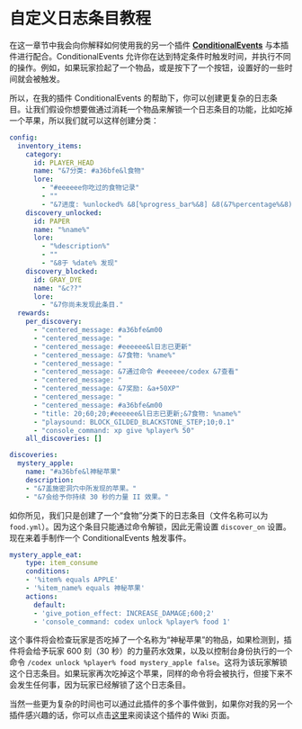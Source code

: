# 自定义日志条目教程

在这一章节中我会向你解释如何使用我的另一个插件 [**ConditionalEvents**](https://www.spigotmc.org/resources/conditionalevents-custom-actions-for-certain-events-1-8-1-16.82271/) 与本插件进行配合。ConditionalEvents 允许你在达到特定条件时触发时间，并执行不同的操作。例如，如果玩家捡起了一个物品，或是按下了一个按钮，设置好的一些时间就会被触发。

所以，在我的插件 ConditionalEvents 的帮助下，你可以创建更复杂的日志条目。让我们假设你想要做通过消耗一个物品来解锁一个日志条目的功能，比如吃掉一个苹果，所以我们就可以这样创建分类：
``` YAML
config:
  inventory_items:
    category:
      id: PLAYER_HEAD
      name: "&7分类: #a36bfe&l食物"
      lore:
        - "#eeeeee你吃过的食物记录"
        - ""
        - "&7进度: %unlocked% &8[%progress_bar%&8] &8(&7%percentage%&8)"
    discovery_unlocked:
      id: PAPER
      name: "%name%"
      lore:
        - "%description%"
        - ""
        - "&8于 %date% 发现"
    discovery_blocked:
      id: GRAY_DYE
      name: "&c??"
      lore:
        - "&7你尚未发现此条目."
  rewards:
    per_discovery:
      - "centered_message: #a36bfe&m00                                                 00"
      - "centered_message: "
      - "centered_message: #eeeeee&l日志已更新"
      - "centered_message: &7食物: %name%"
      - "centered_message: "
      - "centered_message: &7通过命令 #eeeeee/codex &7查看"
      - "centered_message: "
      - "centered_message: &7奖励: &a+50XP"
      - "centered_message: "
      - "centered_message: #a36bfe&m00                                                 00"
      - "title: 20;60;20;#eeeeee&l日志已更新;&7食物: %name%"
      - "playsound: BLOCK_GILDED_BLACKSTONE_STEP;10;0.1"
      - "console_command: xp give %player% 50"
    all_discoveries: []

discoveries:
  mystery_apple:
    name: "#a36bfe&l神秘苹果"
    description:
    - "&7盖施密洞穴中所发现的苹果。"
    - "&7会给予你持续 30 秒的力量 II 效果。"
```

如你所见，我们只是创建了一个“食物”分类下的日志条目（文件名称可以为 `food.yml`）。因为这个条目只能通过命令解锁，因此无需设置 `discover_on` 设置。现在来着手制作一个 ConditionalEvents 触发事件。
``` YAML
mystery_apple_eat:
    type: item_consume
    conditions:
    - '%item% equals APPLE'
    - '%item_name% equals 神秘苹果'
    actions:
      default:
      - 'give_potion_effect: INCREASE_DAMAGE;600;2'
      - 'console_command: codex unlock %player% food 1'
```

这个事件将会检查玩家是否吃掉了一个名称为“神秘苹果”的物品，如果检测到，插件将会给予玩家 600 刻（30 秒）的力量药水效果，以及以控制台身份执行的一个命令 `/codex unlock %player% food mystery_apple false`。这将为该玩家解锁这个日志条目。如果玩家再次吃掉这个苹果，同样的命令将会被执行，但接下来不会发生任何事，因为玩家已经解锁了这个日志条目。

当然一些更为复杂的时间也可以通过此插件的多个事件做到，如果你对我的另一个插件感兴趣的话，你可以点击[这里](https://ajneb97.gitbook.io/conditionalevents/)来阅读这个插件的 Wiki 页面。